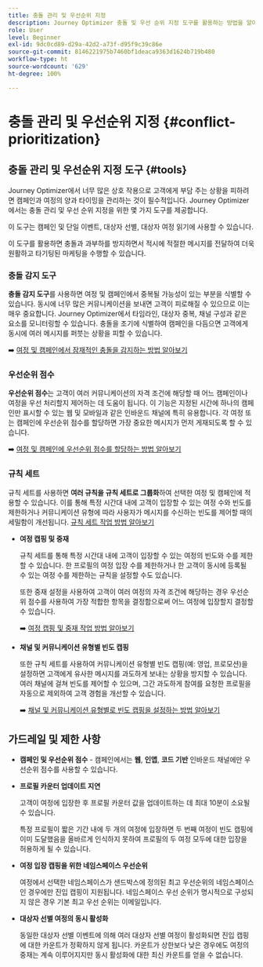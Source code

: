 ```yaml
---
title: 충돌 관리 및 우선순위 지정
description: Journey Optimizer 충돌 및 우선 순위 지정 도구를 활용하는 방법을 알아봅니다.
role: User
level: Beginner
exl-id: 9dc0cd89-d29a-42d2-a73f-d95f9c39c86e
source-git-commit: 8146221975b7460bf1deaca9363d1624b719b480
workflow-type: ht
source-wordcount: '629'
ht-degree: 100%

---
```


# 충돌 관리 및 우선순위 지정 {#conflict-prioritization}

## 충돌 관리 및 우선순위 지정 도구 {#tools}

Journey Optimizer에서 너무 많은 상호 작용으로 고객에게 부담 주는 상황을 피하려면 캠페인과 여정의 양과 타이밍을 관리하는 것이 필수적입니다. Journey Optimizer에서는 충돌 관리 및 우선 순위 지정을 위한 몇 가지 도구를 제공합니다.

이 도구는 캠페인 및 단일 이벤트, 대상자 선별, 대상자 여정 읽기에 사용할 수 있습니다.

이 도구를 활용하면 충돌과 과부하를 방지하면서 적시에 적절한 메시지를 전달하여 더욱 원활하고 타기팅된 마케팅을 수행할 수 있습니다.

### 충돌 감지 도구

**충돌 감지 도구**&#x200B;를 사용하면 여정 및 캠페인에서 중복될 가능성이 있는 부분을 식별할 수 있습니다. 동시에 너무 많은 커뮤니케이션을 보내면 고객이 피로해질 수 있으므로 이는 매우 중요합니다. Journey Optimizer에서 타임라인, 대상자 중복, 채널 구성과 같은 요소를 모니터링할 수 있습니다. 충돌을 조기에 식별하여 캠페인을 다듬으면 고객에게 동시에 여러 메시지를 퍼붓는 상황을 피할 수 있습니다.

➡️ [여정 및 캠페인에서 잠재적인 충돌을 감지하는 방법 알아보기](conflicts.md)

### 우선순위 점수

**우선순위 점수**&#x200B;는 고객이 여러 커뮤니케이션의 자격 조건에 해당할 때 어느 캠페인이나 여정을 우선 처리할지 제어하는 데 도움이 됩니다. 이 기능은 지정된 시간에 하나의 캠페인만 표시할 수 있는 웹 및 모바일과 같은 인바운드 채널에 특히 유용합니다. 각 여정 또는 캠페인에 우선순위 점수를 할당하면 가장 중요한 메시지가 먼저 게재되도록 할 수 있습니다.

➡️ [여정 및 캠페인에 우선순위 점수를 할당하는 방법 알아보기](priority-scores.md)

### 규칙 세트

규칙 세트를 사용하면 **여러 규칙을 규칙 세트로 그룹화**&#x200B;하여 선택한 여정 및 캠페인에 적용할 수 있습니다. 이를 통해 특정 시간대 내에 고객이 입장할 수 있는 여정 수와 빈도를 제한하거나 커뮤니케이션 유형에 따라 사용자가 메시지를 수신하는 빈도를 제어할 때의 세밀함이 개선됩니다. [규칙 세트 작업 방법 알아보기](../conflict-prioritization/rule-sets.md)

* **여정 캡핑 및 중재**

  규칙 세트를 통해 특정 시간대 내에 고객이 입장할 수 있는 여정의 빈도와 수를 제한할 수 있습니다. 한 프로필의 여정 입장 수를 제한하거나 한 고객이 동시에 등록될 수 있는 여정 수를 제한하는 규칙을 설정할 수도 있습니다.

  또한 중재 설정을 사용하여 고객이 여러 여정의 자격 조건에 해당하는 경우 우선순위 점수를 사용하여 가장 적합한 항목을 결정함으로써 어느 여정에 입장할지 결정할 수 있습니다.

  ➡️ [여정 캡핑 및 중재 작업 방법 알아보기](journey-capping.md)

* **채널 및 커뮤니케이션 유형별 빈도 캡핑**

  또한 규칙 세트를 사용하여 커뮤니케이션 유형별 빈도 캡핑(예: 영업, 프로모션)을 설정하면 고객에게 유사한 메시지를 과도하게 보내는 상황을 방지할 수 있습니다. 여러 채널에 걸쳐 빈도를 제어할 수 있으며, 그간 과도하게 참여를 요청한 프로필을 자동으로 제외하여 고객 경험을 개선할 수 있습니다.

  ➡️ [채널 및 커뮤니케이션 유형별로 빈도 캡핑을 설정하는 방법 알아보기](../conflict-prioritization/channel-capping.md)

## 가드레일 및 제한 사항

* **캠페인 및 우선순위 점수** - 캠페인에서는 **웹**, **인앱**, **코드 기반** 인바운드 채널에만 우선순위 점수를 사용할 수 있습니다.

* **프로필 카운터 업데이트 지연**

  고객이 여정에 입장한 후 프로필 카운터 값을 업데이트하는 데 최대 10분이 소요될 수 있습니다.

  특정 프로필이 짧은 기간 내에 두 개의 여정에 입장하면 두 번째 여정이 빈도 캡핑에 이미 도달했음을 올바르게 인식하지 못하여 프로필의 두 여정 모두에 대한 입장을 허용하게 될 수 있습니다.

* **여정 입장 캡핑을 위한 네임스페이스 우선순위**

  여정에서 선택한 네임스페이스가 샌드박스에 정의된 최고 우선순위의 네임스페이스인 경우에만 진입 캡핑이 지원됩니다. 네임스페이스 우선 순위가 명시적으로 구성되지 않은 경우 기본 최고 우선 순위는 이메일입니다.

* **대상자 선별 여정의 동시 활성화**

  동일한 대상자 선별 이벤트에 의해 여러 대상자 선별 여정이 활성화되면 진입 캡핑에 대한 카운트가 정확하지 않게 됩니다. 카운트가 상한보다 낮은 경우에도 여정의 중재는 계속 이루어지지만 동시 활성화에 대한 최신 카운트를 얻을 수 없습니다.
